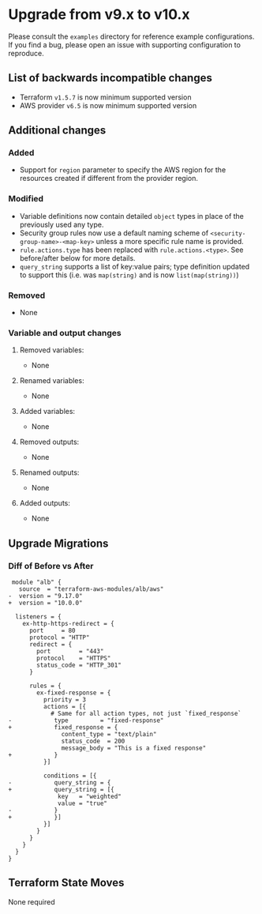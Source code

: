 # Upgrade from v9.x to v10.x

Please consult the `examples` directory for reference example configurations. If you find a bug, please open an issue with supporting configuration to reproduce.

## List of backwards incompatible changes

- Terraform `v1.5.7` is now minimum supported version
- AWS provider `v6.5` is now minimum supported version

## Additional changes

### Added

- Support for `region` parameter to specify the AWS region for the resources created if different from the provider region.

### Modified

- Variable definitions now contain detailed `object` types in place of the previously used any type.
- Security group rules now use a default naming scheme of `<security-group-name>-<map-key>` unless a more specific rule name is provided.
- `rule.actions.type` has been replaced with `rule.actions.<type>`. See before/after below for more details.
- `query_string` supports a list of key:value pairs; type definition updated to support this (i.e. was `map(string)` and is now `list(map(string))`)

### Removed

- None

### Variable and output changes

1. Removed variables:

   - None

2. Renamed variables:

   - None

3. Added variables:

   - None

4. Removed outputs:

   - None

5. Renamed outputs:

   - None

6. Added outputs:

   - None

## Upgrade Migrations

### Diff of Before vs After

```hcl
 module "alb" {
   source  = "terraform-aws-modules/alb/aws"
-  version = "9.17.0"
+  version = "10.0.0"

  listeners = {
    ex-http-https-redirect = {
      port     = 80
      protocol = "HTTP"
      redirect = {
        port        = "443"
        protocol    = "HTTPS"
        status_code = "HTTP_301"
      }

      rules = {
        ex-fixed-response = {
          priority = 3
          actions = [{
            # Same for all action types, not just `fixed_response`
-            type         = "fixed-response"
+            fixed_response = {
               content_type = "text/plain"
               status_code  = 200
               message_body = "This is a fixed response"
+            }
          }]

          conditions = [{
-            query_string = {
+            query_string = [{
              key   = "weighted"
              value = "true"
-            }
+            }]
          }]
        }
      }
    }
  }
}
```

## Terraform State Moves

None required
